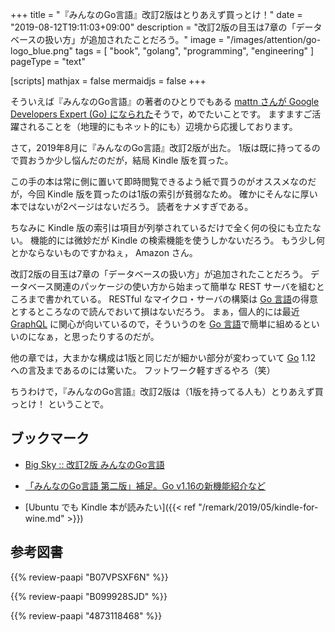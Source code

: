 +++
title = "『みんなのGo言語』改訂2版はとりあえず買っとけ！"
date =  "2019-08-12T19:11:03+09:00"
description = "改訂2版の目玉は7章の「データベースの扱い方」が追加されたことだろう。"
image = "/images/attention/go-logo_blue.png"
tags = [ "book", "golang", "programming", "engineering" ]
pageType = "text"

[scripts]
  mathjax = false
  mermaidjs = false
+++

そういえば『みんなのGo言語』の著者のひとりでもある [mattn さんが Google Developers Expert (Go) になられた](https://mattn.kaoriya.net/etc/gde.htm)そうで，めでたいことです。
ますますご活躍されることを（地理的にもネット的にも）辺境から応援しております。

さて，2019年8月に『みんなのGo言語』改訂2版が出た。
1版は既に持ってるので買おうか少し悩んだのだが，結局 Kindle 版を買った。

この手の本は常に側に置いて即時閲覧できるよう紙で買うのがオススメなのだが，今回 Kindle 版を買ったのは1版の索引が貧弱なため。
確かにそんなに厚い本ではないが2ページはないだろう。
読者をナメすぎである。

ちなみに Kindle 版の索引は項目が列挙されているだけで全く何の役にも立たない。
機能的には微妙だが Kindle の検索機能を使うしかないだろう。
もう少し何とかならないものですかねぇ， Amazon さん。

改訂2版の目玉は7章の「データベースの扱い方」が追加されたことだろう。
データベース関連のパッケージの使い方から始まって簡単な REST サーバを組むところまで書かれている。
RESTful なマイクロ・サーバの構築は [Go 言語]の得意とするところなので読んでおいて損はないだろう。
まぁ，個人的には最近 [GraphQL] に関心が向いているので，そういうのを [Go 言語]で簡単に組めるといいのになぁ，と思ったりするのだが。

他の章では，大まかな構成は1版と同じだが細かい部分が変わっていて [Go] 1.12 への言及まであるのには驚いた。
フットワーク軽すぎるやろ（笑）

ちうわけで，『みんなのGo言語』改訂2版は（1版を持ってる人も）とりあえず買っとけ！ ということで。

## ブックマーク

- [Big Sky :: 改訂2版 みんなのGo言語](https://mattn.kaoriya.net/software/lang/go/20190618181623.htm)
- [「みんなのGo言語 第二版」補足。Go v1.16の新機能紹介など](https://zenn.dev/satoru_takeuchi/articles/37674810946531)

- [Ubuntu でも Kindle 本が読みたい]({{< ref "/remark/2019/05/kindle-for-wine.md" >}})

[Go]: https://golang.org/ "The Go Programming Language"
[Go 言語]: https://golang.org/ "The Go Programming Language"
[GraphQL]: https://graphql.org/ "GraphQL | A query language for your API"

## 参考図書

{{% review-paapi "B07VPSXF6N" %}} <!-- 改訂2版 みんなのGo言語 -->

{{% review-paapi "B099928SJD" %}} <!-- プログラミング言語Go -->

{{% review-paapi "4873118468" %}} <!-- Go言語による並行処理 -->
